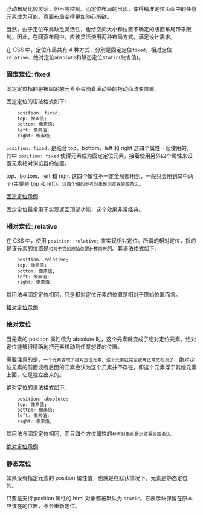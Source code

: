 
浮动布局比较灵活，但不易控制。而定位布局的出现，使得精准定位页面中的任意元素成为可能，页面布局变得更加随心所欲。

当然，由于定位布局缺乏灵活性，也给空间大小和位置不确定的版面布局带来限制。因此，在网页布局中，应该灵活使用两种布局方式，满足设计需求。

在 CSS 中，定位布局共有 4 种方式，分别是固定定位`fixed`，相对定位`relative`、绝对定位`absolute`和静态定位`static`(缺省值)。


### 固定定位: fixed

固定定位指的是被固定的元素不会随着滚动条的拖动而改变位置。

固定定位的语法格式如下:
```css
    position: fixed;
    top: 像素值;
    bottom: 像素值;
    left: 像素值;
    right: 像素值;
```
`position: fixed;` 是结合 top、bottom、left 和 right 这四个属性一起使用的，其中 `position: fixed` 使得元素成为固定定位元素，接着使用另外四个属性来设置元素相对浏览器的位置。

top、bottom、left 和 right 这四个属性不一定全局都用到，一般只会用到其中两个(主要是 top 和 left)。`这四个值的参考对象是浏览器的四条边`。

[固定定位示例](t/03_fixed.html)

固定定位最常用于实现返回顶部功能，这个效果非常经典。


### 相对定位: relative

在 CSS 中，使用 `position: relative;` 来实现相对定位。所谓的相对定位，指的是该元素的位置是`相对于它的原始位置计算而来`的。其语法格式如下:
```css
    position: relative;
    top: 像素值;
    bottom: 像素值;
    left: 像素值;
    right: 像素值;
```
其用法与固定定位相同，只是相对定位元素的位置是相对于原始位置而言。

[相对定位示例](t/03_relative.html)


### 绝对定位

当元素的 position 属性值为 absolute 时，这个元素就变成了绝对定位元素。绝对定位能够很精确地把元素移动到任意想要的位置。

需要注意的是，`一个元素变成了绝对定位元素，这个元素就完全脱离正常文档流了`，绝对定位元素的前面或者后面的元素会认为这个元素并不存在，即这个元素浮于其他元素上面，它是独立出来的。

绝对定位的语法格式如下:
```css
    position: absolute;
    top: 像素值;
    bottom: 像素值;
    left: 像素值;
    right: 像素值;
```
其用法与固定定位相同，而且四个方位属性的`参考对象也是浏览器的四条边`。

[绝对定位示例](t/03_absolute.html)


### 静态定位

如果没有指定元素的 position 属性值，也就是在默认情况下，元素是静态定位的。

只要是支持 position 属性的 html 对象都被默认为 `static`。它表示块保留在原本应该在的位置，不会重新定位。
